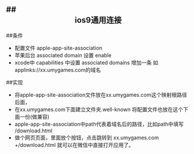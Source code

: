 ##<center>ios9通用连接<center>
---
##条件
- 配置文件   apple-app-site-association
- 苹果后台   associated domain   设置  enable
- xcode中   capabilities 中设置 associated domains 增加一条  如 applinks://xx.umygames.com的域名


##实现
- 将apple-app-site-association文件放在xx.umygames.com这个映射根路径后面，
- 在xx.umygames.com下面建立文件夹.well-known  将配置文件也放在这个下面一份(做兼容)
- apple-app-site-association中path代表着域名后的路径，比如path中填写  /download.html
- 做个网页页面，里面放个按钮，点击跳转到 xx.umygames.com +/download.html  就可以在微信中直接打开应用了。
